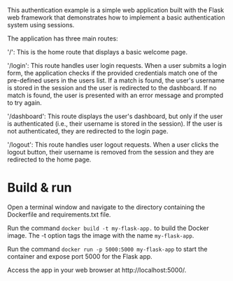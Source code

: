 This authentication example is a simple web application built with the Flask web framework that demonstrates how to implement a basic authentication system using sessions.

The application has three main routes:

'/': This is the home route that displays a basic welcome page.

'/login': This route handles user login requests. When a user submits a login form, the application checks if the provided credentials match one of the pre-defined users in the users list. If a match is found, the user's username is stored in the session and the user is redirected to the dashboard. If no match is found, the user is presented with an error message and prompted to try again.

'/dashboard': This route displays the user's dashboard, but only if the user is authenticated (i.e., their username is stored in the session). If the user is not authenticated, they are redirected to the login page.

'/logout': This route handles user logout requests. When a user clicks the logout button, their username is removed from the session and they are redirected to the home page.

# Build & run
Open a terminal window and navigate to the directory containing the Dockerfile and requirements.txt file.

Run the command `docker build -t my-flask-app.`  to build the Docker image. The -t option tags the image with the name `my-flask-app`.

Run the command `docker run -p 5000:5000 my-flask-app` to start the container and expose port 5000 for the Flask app.

Access the app in your web browser at http://localhost:5000/.
